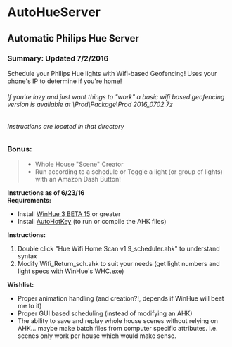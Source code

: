 AutoHueServer
=============
## Automatic Philips Hue Server


### Summary: Updated 7/2/2016
Schedule your Philips Hue lights with Wifi-based Geofencing! Uses your phone's IP to determine if you're home!  

###### If you're lazy and just want things to "work" a basic wifi based geofencing version is available at \Prod\Package\Prod 2016_0702.7z  
###### Instructions are located in that directory 

### Bonus:

>  * Whole House "Scene" Creator  
>  * Run according to a schedule or Toggle a light (or group of lights) with an Amazon Dash Button!  


**Instructions as of 6/23/16**  
**Requirements:**

  * Install [WinHue 3 BETA 15](https://github.com/Hyrules/WinHue3) or greater
  * Install [AutoHotKey](https://autohotkey.com/download/) (to run or compile the AHK files)
	
**Instructions:**

  1. Double click "Hue Wifi Home Scan v1.9_scheduler.ahk" to understand syntax
  2. Modify Wifi\_Return_sch.ahk to suit your needs (get light numbers and light specs with WinHue's WHC.exe)
		
		  	 
**Wishlist:**

  * Proper animation handling (and creation?!, depends if WinHue will beat me to it) 
  * Proper GUI based scheduling (instead of modifying an AHK)
  * The ability to save and replay whole house scenes without relying on AHK... maybe make batch files from computer specific attributes. i.e. scenes only work per house which would make sense. 
	